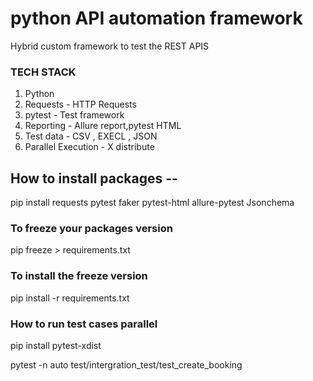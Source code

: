 # python API automation framework

Hybrid custom framework to test the REST APIS


### TECH STACK 
1. Python 
2. Requests - HTTP Requests 
3. pytest - Test framework 
4. Reporting - Allure report,pytest HTML
5. Test data - CSV , EXECL , JSON 
6. Parallel Execution - X distribute 


## How to install packages --
pip install requests pytest faker pytest-html allure-pytest Jsonchema 


### To freeze your packages version 

pip freeze > requirements.txt

### To install the freeze version 

pip install -r requirements.txt

### How to run test cases parallel 
pip install pytest-xdist

pytest -n auto test/intergration_test/test_create_booking